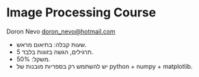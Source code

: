 # Image Processing Course

Doron Nevo doron_nevo@hotmail.com
- שעות קבלה: בתיאום מראש.
- 5 תרגילים, הגשה בזוגות בלבד.
- משקל: 50%.
- יש להשתמש רק בספריות מובנות של python + numpy + matplotlib.
